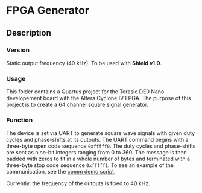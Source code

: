 # FPGA Generator

## Description

### Version

Static output frequency (40 kHz).
To be used with __Shield v1.0__.

### Usage

This folder contains a Quartus project for the Terasic DE0 Nano developement board with the Altera Cyclone IV FPGA.
The purpose of this project is to create a 64 channel square signal generator.

### Function

The device is set via UART to generate square wave signals with given duty cycles and phase-shifts at its outputs.
The UART command begins with a three-byte open code sequence `0xfffff0`.
The duty cycles and phase-shifts are sent as nine-bit integers ranging from 0 to 360.
The message is then padded with zeros to fit in a whole number of bytes and terminated with a three-byte stop code sequence `0xfffff1`.
To see an example of the communication, see the [comm demo script](https://gitlab.fel.cvut.cz/aa4cc/acouman/simulink-controller/blob/master/system_object/newGenerator/generatorCommDemo.py).

Currently, the frequency of the outputs is fixed to 40 kHz.
